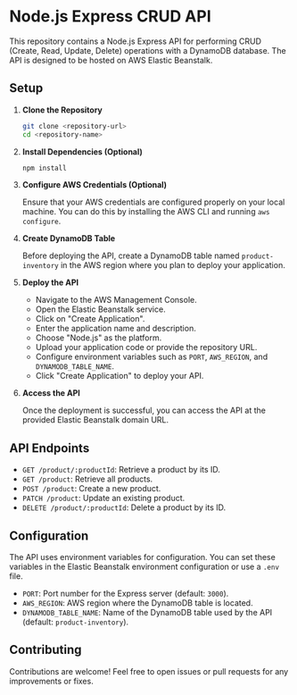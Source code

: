 # Node.js Express CRUD API

This repository contains a Node.js Express API for performing CRUD (Create, Read, Update, Delete) operations with a DynamoDB database. The API is designed to be hosted on AWS Elastic Beanstalk.

## Setup

1. **Clone the Repository**

    ```bash
    git clone <repository-url>
    cd <repository-name>
    ```

2. **Install Dependencies (Optional)**

    ```bash
    npm install
    ```

3. **Configure AWS Credentials (Optional)**

    Ensure that your AWS credentials are configured properly on your local machine. You can do this by installing the AWS CLI and running `aws configure`.

4. **Create DynamoDB Table**

    Before deploying the API, create a DynamoDB table named `product-inventory` in the AWS region where you plan to deploy your application.

5. **Deploy the API**

    - Navigate to the AWS Management Console.
    - Open the Elastic Beanstalk service.
    - Click on "Create Application".
    - Enter the application name and description.
    - Choose "Node.js" as the platform.
    - Upload your application code or provide the repository URL.
    - Configure environment variables such as `PORT`, `AWS_REGION`, and `DYNAMODB_TABLE_NAME`.
    - Click "Create Application" to deploy your API.

6. **Access the API**

    Once the deployment is successful, you can access the API at the provided Elastic Beanstalk domain URL.

## API Endpoints

- `GET /product/:productId`: Retrieve a product by its ID.
- `GET /product`: Retrieve all products.
- `POST /product`: Create a new product.
- `PATCH /product`: Update an existing product.
- `DELETE /product/:productId`: Delete a product by its ID.

## Configuration

The API uses environment variables for configuration. You can set these variables in the Elastic Beanstalk environment configuration or use a `.env` file.

- `PORT`: Port number for the Express server (default: `3000`).
- `AWS_REGION`: AWS region where the DynamoDB table is located.
- `DYNAMODB_TABLE_NAME`: Name of the DynamoDB table used by the API (default: `product-inventory`).

## Contributing

Contributions are welcome! Feel free to open issues or pull requests for any improvements or fixes.

